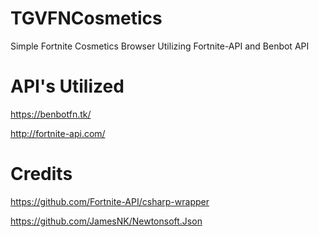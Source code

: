 # TGVFNCosmetics
Simple Fortnite Cosmetics Browser Utilizing Fortnite-API and Benbot API

# API's Utilized
https://benbotfn.tk/

http://fortnite-api.com/

# Credits

https://github.com/Fortnite-API/csharp-wrapper

https://github.com/JamesNK/Newtonsoft.Json
